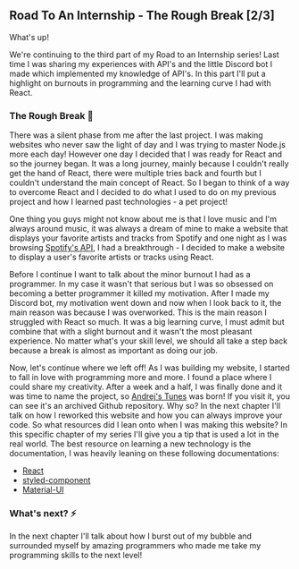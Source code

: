 ## Road To An Internship - The Rough Break [2/3]

What's up!

We're continuing to the third part of my Road to an Internship series! Last time I was sharing my experiences with API's and the little Discord bot I made which implemented my knowledge of API's. In this part I'll put a highlight on burnouts in programming and the learning curve I had with React. 

### The Rough Break 🛑

There was a silent phase from me after the last project. I was making websites who never saw the light of day and I was trying to master Node.js more each day! However one day I decided that I was ready for React and so the journey began. It was a long journey, mainly because I couldn't really get the hand of React, there were multiple tries back and fourth but I couldn't understand the main concept of React. So I began to think of a way to overcome React and I decided to do what I used to do on my previous project and how I learned past technologies - a pet project! 

One thing you guys might not know about me is that I love music and I'm always around music, it was always a dream of mine to make a website that displays your favorite artists and tracks from Spotify and one night as I was browsing [Spotify's API](https://developer.spotify.com/documentation/web-api/), I had a breakthrough - I decided to make a website to display a user's favorite artists or tracks using React. 

Before I continue I want to talk about the minor burnout I had as a programmer. In my case it wasn't that serious but I was so obsessed on becoming a better programmer it killed my motivation. After I made my Discord bot, my motivation went down and now when I look back to it, the main reason was because I was overworked. This is the main reason I struggled with React so much. It was a big learning curve, I must admit but combine that with a slight burnout and it wasn't the most pleasant experience. No matter what's your skill level, we should all take a step back because a break is almost as important as doing our job.

Now, let's continue where we left off! As I was building my website, I started to fall in love with programming more and more. I found a place where I could share my creativity. After a week and a half, I was finally done and it was time to name the project, so [Andrej's Tunes](https://github.com/aacevski/andrej-tunes) was born!
 If you visit it, you can see it's an archived Github repository. Why so? In the next chapter I'll talk on how I reworked this website and how you can always improve your code. So what resources did I lean onto when I was making this website? In this specific chapter of my series I'll give you a tip that is used a lot in the real world. The best resource on learning a new technology is the documentation, I was heavily leaning on these following documentations:
- [React](https://reactjs.org/docs/getting-started.html)
- [styled-component](https://styled-components.com/docs)
- [Material-UI](https://material-ui.com/)

### What's next? ⚡
In the next chapter I'll talk about how I burst out of my bubble and surrounded myself by amazing programmers who made me take my programming skills to the next level!